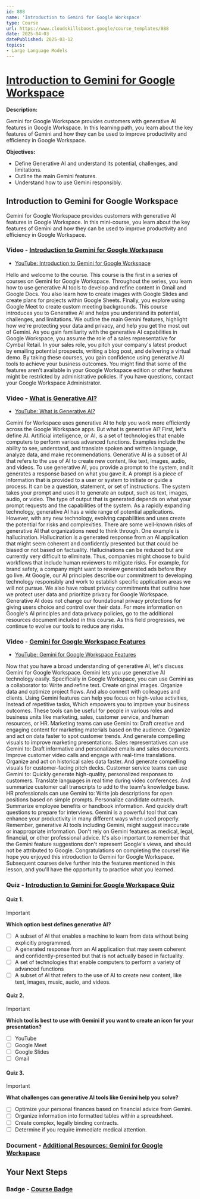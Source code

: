 ```yaml
---
id: 888
name: 'Introduction to Gemini for Google Workspace'
type: Course
url: https://www.cloudskillsboost.google/course_templates/888
date: 2025-04-03
datePublished: 2025-03-12
topics:
- Large Language Models
---
```


# [Introduction to Gemini for Google Workspace](https://www.cloudskillsboost.google/course_templates/888)

**Description:**

Gemini for Google Workspace provides customers with generative AI features in Google Workspace. In this learning path, you learn about the key features of Gemini and how they can be used to improve productivity and efficiency in Google Workspace.

**Objectives:**

- Define Generative AI and understand its potential, challenges, and limitations.
- Outline the main Gemini features.
- Understand how to use Gemini responsibly.

## Introduction to Gemini for Google Workspace

Gemini for Google Workspace provides customers with generative AI features in Google Workspace. In this mini-course, you learn about the key features of Gemini and how they can be used to improve productivity and efficiency in Google Workspace.

### Video - [Introduction to Gemini for Google Workspace](https://www.cloudskillsboost.google/course_templates/888/video/526732)

- [YouTube: Introduction to Gemini for Google Workspace](https://www.youtube.com/watch?v=0l3zQdDxqXg)

Hello and welcome to the course. This course is the first in a series of courses on Gemini for Google Workspace. Throughout the series, you learn how to use generative AI tools to develop and refine content in Gmail and Google Docs. You also learn how to create images with Google Slides and create plans for projects within Google Sheets. Finally, you explore using Google Meet to create custom meeting backgrounds. This course introduces you to Generative AI and helps you understand its potential, challenges, and limitations. We outline the main Gemini features, highlight how we're protecting your data and privacy, and help you get the most out of Gemini. As you gain familiarity with the generative AI capabilities in Google Workspace, you assume the role of a sales representative for Cymbal Retail. In your sales role, you pitch your company's latest product by emailing potential prospects, writing a blog post, and delivering a virtual demo. By taking these courses, you gain confidence using generative AI tools to achieve your business outcomes. You might find that some of the features aren't available in your Google Workspace edition or other features might be restricted by administrative policies. If you have questions, contact your Google Workspace Administrator.

### Video - [What is Generative AI?](https://www.cloudskillsboost.google/course_templates/888/video/526733)

- [YouTube: What is Generative AI?](https://www.youtube.com/watch?v=Cjy_P6Ums8o)

Gemini for Workspace uses generative AI to help you work more efficiently across the Google Workspace apps. But what is generative AI? First, let's define AI. Artificial intelligence, or AI, is a set of technologies that enable computers to perform various advanced functions. Examples include the ability to see, understand, and translate spoken and written language, analyze data, and make recommendations. Generative AI is a subset of AI that refers to the use of AI to create new content, like text, images, audio, and videos. To use generative AI, you provide a prompt to the system, and it generates a response based on what you gave it. A prompt is a piece of information that is provided to a user or system to initiate or guide a process. It can be a question, statement, or set of instructions. The system takes your prompt and uses it to generate an output, such as text, images, audio, or video. The type of output that is generated depends on what your prompt requests and the capabilities of the system. As a rapidly expanding technology, generative AI has a wide range of potential applications. However, with any new technology, evolving capabilities and uses create the potential for risks and complexities. There are some well-known risks of generative AI that organizations need to think through. One example is hallucination. Hallucination is a generated response from an AI application that might seem coherent and confidently presented but that could be biased or not based on factuality. Hallucinations can be reduced but are currently very difficult to eliminate. Thus, companies might choose to build workflows that include human reviewers to mitigate risks. For example, for brand safety, a company might want to review generated ads before they go live. At Google, our AI principles describe our commitment to developing technology responsibly and work to establish specific application areas we will not pursue. We also have robust privacy commitments that outline how we protect user data and prioritize privacy for Google Workspace. Generative AI does not change our foundational privacy protections for giving users choice and control over their data. For more information on Google's AI principles and data privacy policies, go to the additional resources document included in this course. As this field progresses, we continue to evolve our tools to reduce any risks.

### Video - [Gemini for Google Workspace Features](https://www.cloudskillsboost.google/course_templates/888/video/526734)

- [YouTube: Gemini for Google Workspace Features](https://www.youtube.com/watch?v=DX2tNus_h-U)

Now that you have a broad understanding of generative AI, let's discuss Gemini for Google Workspace. Gemini lets you use generative AI technology easily. Specifically in Google Workspace, you can use Gemini as a collaborator to: Write and refine text. Create original images. Organize data and optimize project flows. And also connect with colleagues and clients. Using Gemini features can help you focus on high-value activities, Instead of repetitive tasks, Which empowers you to improve your business outcomes. These tools can be useful for people in various roles and business units like marketing, sales, customer service, and human resources, or HR. Marketing teams can use Gemini to: Draft creative and engaging content for marketing materials based on the audience. Organize and act on data faster to spot customer trends. And generate compelling visuals to improve marketing presentations. Sales representatives can use Gemini to: Draft informative and personalized emails and sales documents. Improve customer video calls and engage with real-time translations. Organize and act on historical sales data faster. And generate compelling visuals for customer-facing pitch decks. Customer service teams can use Gemini to: Quickly generate high-quality, personalized responses to customers. Translate languages in real time during video conferences. And summarize customer call transcripts to add to the team's knowledge base. HR professionals can use Gemini to: Write job descriptions for open positions based on simple prompts. Personalize candidate outreach. Summarize employee benefits or handbook information. And quickly draft questions to prepare for interviews. Gemini is a powerful tool that can enhance your productivity in many different ways when used properly. Remember, generative AI tools including Gemini, might suggest inaccurate or inappropriate information. Don't rely on Gemini features as medical, legal, financial, or other professional advice. It's also important to remember that the Gemini feature suggestions don't represent Google's views, and should not be attributed to Google. Congratulations on completing the course! We hope you enjoyed this introduction to Gemini for Google Workspace. Subsequent courses delve further into the features mentioned in this lesson, and you'll have the opportunity to practice what you learned.

### Quiz - [Introduction to Gemini for Google Workspace Quiz](https://www.cloudskillsboost.google/course_templates/888/quizzes/526735)

#### Quiz 1.

> [!important]
> **Which option best defines generative AI?**
>
> - [ ] A subset of AI that enables a machine to learn from data without being explicitly programmed.
> - [ ] A generated response from an AI application that may seem coherent and confidently-presented but that is not actually based in factuality.
> - [ ] A set of technologies that enable computers to perform a variety of advanced functions
> - [ ] A subset of AI that refers to the use of AI to create new content, like text, images, music, audio, and videos.

#### Quiz 2.

> [!important]
> **Which tool is best to use with Gemini if you want to create an icon for your presentation?**
>
> - [ ] YouTube
> - [ ] Google Meet
> - [ ] Google Slides
> - [ ] Gmail

#### Quiz 3.

> [!important]
> **What challenges can generative AI tools like Gemini help you solve?**
>
> - [ ] Optimize your personal finances based on financial advice from Gemini.
> - [ ] Organize information into formatted tables within a spreadsheet.
> - [ ] Create complex, legally binding contracts.
> - [ ] Determine if you require immediate medical attention.

### Document - [Additional Resources: Gemini for Google Workspace](https://www.cloudskillsboost.google/course_templates/888/documents/526736)

## Your Next Steps

### Badge - [Course Badge](https://www.cloudskillsboost.googleNone)
